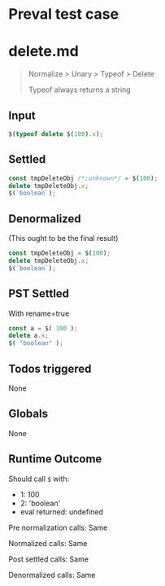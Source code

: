 # Preval test case

# delete.md

> Normalize > Unary > Typeof > Delete
>
> Typeof always returns a string

## Input

`````js filename=intro
$(typeof delete $(100).x);
`````


## Settled


`````js filename=intro
const tmpDeleteObj /*:unknown*/ = $(100);
delete tmpDeleteObj.x;
$(`boolean`);
`````


## Denormalized
(This ought to be the final result)

`````js filename=intro
const tmpDeleteObj = $(100);
delete tmpDeleteObj.x;
$(`boolean`);
`````


## PST Settled
With rename=true

`````js filename=intro
const a = $( 100 );
delete a.x;
$( "boolean" );
`````


## Todos triggered


None


## Globals


None


## Runtime Outcome


Should call `$` with:
 - 1: 100
 - 2: 'boolean'
 - eval returned: undefined

Pre normalization calls: Same

Normalized calls: Same

Post settled calls: Same

Denormalized calls: Same
